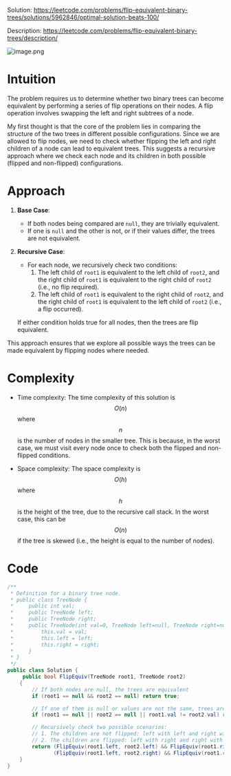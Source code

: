 Solution: https://leetcode.com/problems/flip-equivalent-binary-trees/solutions/5962846/optimal-solution-beats-100/

Description: https://leetcode.com/problems/flip-equivalent-binary-trees/description/

![image.png](https://assets.leetcode.com/users/images/62ef224c-ddbe-43db-98dc-6a26508933d0_1729780304.6470184.png)


# Intuition
The problem requires us to determine whether two binary trees can become equivalent by performing a series of flip operations on their nodes. A flip operation involves swapping the left and right subtrees of a node. 

My first thought is that the core of the problem lies in comparing the structure of the two trees in different possible configurations. Since we are allowed to flip nodes, we need to check whether flipping the left and right children of a node can lead to equivalent trees. This suggests a recursive approach where we check each node and its children in both possible (flipped and non-flipped) configurations.

# Approach
1. **Base Case**: 
   - If both nodes being compared are `null`, they are trivially equivalent.
   - If one is `null` and the other is not, or if their values differ, the trees are not equivalent.
   
2. **Recursive Case**: 
   - For each node, we recursively check two conditions:
     1. The left child of `root1` is equivalent to the left child of `root2`, and the right child of `root1` is equivalent to the right child of `root2` (i.e., no flip required).
     2. The left child of `root1` is equivalent to the right child of `root2`, and the right child of `root1` is equivalent to the left child of `root2` (i.e., a flip occurred).
   
   If either condition holds true for all nodes, then the trees are flip equivalent.

This approach ensures that we explore all possible ways the trees can be made equivalent by flipping nodes where needed.

# Complexity
- Time complexity:
  The time complexity of this solution is $$O(n)$$ where $$n$$ is the number of nodes in the smaller tree. This is because, in the worst case, we must visit every node once to check both the flipped and non-flipped conditions.

- Space complexity:
  The space complexity is $$O(h)$$ where $$h$$ is the height of the tree, due to the recursive call stack. In the worst case, this can be $$O(n)$$ if the tree is skewed (i.e., the height is equal to the number of nodes).


# Code
```csharp []
/**
 * Definition for a binary tree node.
 * public class TreeNode {
 *     public int val;
 *     public TreeNode left;
 *     public TreeNode right;
 *     public TreeNode(int val=0, TreeNode left=null, TreeNode right=null) {
 *         this.val = val;
 *         this.left = left;
 *         this.right = right;
 *     }
 * }
 */
public class Solution {
     public bool FlipEquiv(TreeNode root1, TreeNode root2)
    {
        // If both nodes are null, the trees are equivalent
        if (root1 == null && root2 == null) return true;

        // If one of them is null or values are not the same, trees are not equivalent
        if (root1 == null || root2 == null || root1.val != root2.val) return false;

        // Recursively check two possible scenarios:
        // 1. The children are not flipped: left with left and right with right
        // 2. The children are flipped: left with right and right with left
        return (FlipEquiv(root1.left, root2.left) && FlipEquiv(root1.right, root2.right)) ||
               (FlipEquiv(root1.left, root2.right) && FlipEquiv(root1.right, root2.left));
    }
}
```
